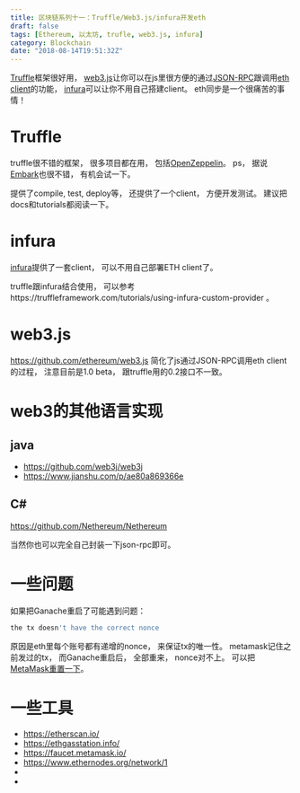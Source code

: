 ```yaml
---
title: 区块链系列十一：Truffle/Web3.js/infura开发eth
draft: false
tags: [Ethereum, 以太坊, trufle, web3.js, infura]
category: Blockchain
date: "2018-08-14T19:51:32Z"
---
```


[Truffle](https://truffleframework.com/)框架很好用， [web3.js](https://github.com/ethereum/web3.js)让你可以在js里很方便的通过[JSON-RPC](https://github.com/ethereum/wiki/wiki/JSON-RPC)跟调用[eth client](http://www.ethdocs.org/en/latest/ethereum-clients/index.html)的功能， [infura](https://infura.io/)可以让你不用自己搭建client。  eth同步是一个很痛苦的事情！

<!-- more -->

# Truffle
truffle很不错的框架， 很多项目都在用， 包括[OpenZeppelin](https://github.com/OpenZeppelin/openzeppelin-solidity)。  ps， 据说[Embark](https://embark.status.im/)也很不错， 有机会试一下。

提供了compile, test, deploy等， 还提供了一个client， 方便开发测试。 建议把docs和tutorials都阅读一下。

# infura
[infura](https://infura.io/)提供了一套client， 可以不用自己部署ETH client了。

truffle跟infura结合使用， 可以参考https://truffleframework.com/tutorials/using-infura-custom-provider 。

# web3.js

https://github.com/ethereum/web3.js 简化了js通过JSON-RPC调用eth client的过程， 注意目前是1.0 beta， 跟truffle用的0.2接口不一致。

# web3的其他语言实现

## java
* https://github.com/web3j/web3j
* https://www.jianshu.com/p/ae80a869366e

## C#
https://github.com/Nethereum/Nethereum

当然你也可以完全自己封装一下json-rpc即可。

# 一些问题
如果把Ganache重启了可能遇到问题：
```js
the tx doesn't have the correct nonce
```
原因是eth里每个账号都有递增的nonce， 来保证tx的唯一性。 metamask记住之前发过的tx， 而Ganache重启后， 全部重来， nonce对不上。 可以把[MetaMask重置一下](https://stackoverflow.com/questions/45585735/testrpc-ganache-the-tx-doesnt-have-the-correct-nonce)。

# 一些工具
* https://etherscan.io/
* https://ethgasstation.info/
* https://faucet.metamask.io/
* https://www.ethernodes.org/network/1
* 
* 

